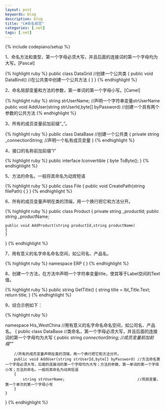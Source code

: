 ```yaml
---
layout: post
keywords: blog
description: blog
title: "C#命名规范"
categories: [.net]
tags: [.net]
---
```

{% include codepiano/setup %}

1、命名方法和类型，第一个字母必须大写，并且后面的连接词的第一个字母均为大写。[Pascal]

{% highlight ruby %}
public class DataGrid			//创建一个公共类
{
	public void DataBind()		//在公共类中创建一个公共方法
	{
	}
}
{% endhighlight %}

2、命名局部变量和方法的参数，第一单词的第一个字母小写。[Camel]

<!--more-->

{% highlight ruby %}
string strUserName;											//声明一个字符串变量strUserName
public void AddUser(string strUserId,byte[] byPassword)	//创建一个具有两个参数的公共方法
{% endhighlight %}

3、所有的成员变量前加前缀“_”。

{% highlight ruby %}
public class DataBase					//创建一个公共类
{
	private string _connectionString;	//声明一个私有成员变量
}
{% endhighlight %}

4、接口的名称前加前缀“I”

{% highlight ruby %}
public interface Iconvertible
{
	byte ToByte();
}
{% endhighlight %}

5、方法的命名，一般将其命名为动宾短语

{% highlight ruby %}
public class File
{
	public void CreatePath(string filePath)
	{
	}
}
{% endhighlight %}

6、所有的成员变量声明在类的顶端，用一个换行把它和方法分开。

{% highlight ruby %}
public class Product
{
	private string _productId;
	public string _productName;
	
	public void AddProduct(string productId,string productName)
	{
	}
}
{% endhighlight %}

7、用有意义的名字命名命名空间，如公司名、产品名。

{% highlight ruby %}
namespace ERP
{
}
{% endhighlight %}

8、创建一个方法，在方法中声明一个字符串变量title，使其等于Label空间的Text值。

{% highlight ruby %}
public string GetTitle()
{
	string title = lbl_Title.Text;
	return title;
}
{% endhighlight %}


9、综合示例如下：

{% highlight ruby %}

namespace His_WestChina						//用有意义的名字命名命名空间，如公司名、产品名。
{
	public class DataBase					//类命名，第一个字母必须大写，并且后面的连接词的第一个字母均为大写
	{
		public string _connectionString;	//成员变量前加前缀“_”
	
		//所有的成员变量声明在类的顶端，用一个换行把它和方法分开。
		public void AddUser(string strUserId,byte[] byPassword)	//方法命名第一个字母必须大写，后面的连接词的第一个字母均为大写；方法的参数，第一单词的第一个字母小写；方法的命名，一般将其命名为动宾短语
		{
			string strUserName;									//局部变量，第一个单次的第一个字母小写
		}
	}
}
{% endhighlight %}



